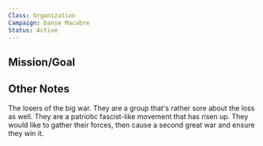 ```yaml
---
Class: Organization
Campaign: Danse Macabre
Status: Active
---
```

## Mission/Goal


## Other Notes

The losers of the big war. They are a group that's rather sore about the loss as well. They are a patriotic fascist-like movement that has risen up. They would like to gather their forces, then cause a second great war and ensure they win it.